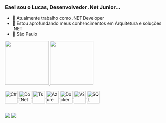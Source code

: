 ### Eae! sou o Lucas, Desenvolvedor .Net Junior...

- 🔭 Atualmente trabalho como .NET Developer
- 🌱 Estou aprofundando meus conhencimentos em Arquitetura e soluções .NET
- 📍 São Paulo
<div align="">
  <a href="https://github.com/LuukasOo">
  <img height="140em" src="https://github-readme-stats.vercel.app/api?username=LuukasOo&show_icons=true&theme=github_dark&include_all_commits=true&count_private=true"/>
  <img height="140em" src="https://github-readme-stats.vercel.app/api/top-langs/?username=LuukasOo&layout=compact&langs_count=7&theme=github_dark"/>
</div>
<div style="display: inline_block"><br>
  
  <img align="center" alt="C#" height="40" width="40"        src="https://cdn.jsdelivr.net/gh/devicons/devicon/icons/csharp/csharp-original.svg" />
  <img align="center" alt="DotNet" height="40" width="40"       src="https://cdn.jsdelivr.net/gh/devicons/devicon/icons/dotnetcore/dotnetcore-original.svg" />
  <img align="center" alt="Ts"  height="40" width="40"       src="https://cdn.jsdelivr.net/gh/devicons/devicon/icons/typescript/typescript-plain.svg" />
  <img align="center" alt="Azure" height="40" width="40"     src="https://cdn.jsdelivr.net/gh/devicons/devicon/icons/azure/azure-original.svg" />
  <img align="center" alt="Docker" height="40" width="40"     src="https://cdn.jsdelivr.net/gh/devicons/devicon/icons/docker/docker-original.svg" />
  <img align="center" alt="VS" height="40" width="40"     src="https://cdn.jsdelivr.net/gh/devicons/devicon/icons/visualstudio/visualstudio-plain.svg" />
  <img align="center" alt="SQL" height="40" width="40"      src="https://cdn.jsdelivr.net/gh/devicons/devicon/icons/microsoftsqlserver/microsoftsqlserver-plain.svg" />
  
   


 

  

  
 
</div>
  
  ##
 
<div> 
 

<a href = "mailto:luckas2k20@gmail.com"><img src="https://img.shields.io/badge/-Gmail-%23333?style=for-the-badge&logo=gmail&logoColor=white" target="_blank"></a>
  <a href="https://www.linkedin.com/in/jo%C3%A3o-lucas-537403140/" target="_blank"><img src="https://img.shields.io/badge/-LinkedIn-%230077B5?style=for-the-badge&logo=linkedin&logoColor=white" target="_blank"></a> 
 
</div>


